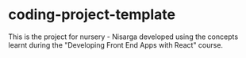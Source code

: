# coding-project-template

This is the project for nursery - Nisarga developed using the concepts learnt during the "Developing Front End Apps with React" course.
